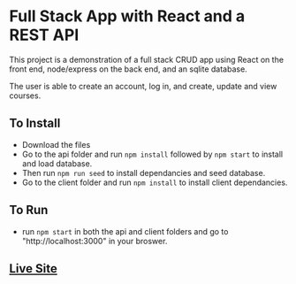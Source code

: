 # Full Stack App with React and a REST API
This project is a demonstration of a full stack CRUD app using React on the front end, node/express on the back end, and an sqlite database.

The user is able to create an account, log in, and create, update and view courses.

## To Install
* Download the files
* Go to the api folder and run ```npm install``` followed by ```npm start``` to install and load database. 
* Then run ```npm run seed``` to install dependancies and seed database.
* Go to the client folder and run ```npm install``` to install client dependancies.

## To Run
 * run ```npm start``` in both the api and client folders and go to "http://localhost:3000" in your broswer.

## [Live Site](https://ewww.shaunvanardenne.ca/full-stack-course-app)
